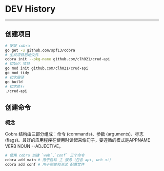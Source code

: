 # DEV History
----
## 创建项目
```bash
# 安装 cobra
go get -u github.com/spf13/cobra
# 生成项目初始文件
cobra init --pkg-name github.com/clh021/crud-api
# 初始化 项目
go mod init github.com/clh021/crud-api
go mod tidy
# 初次编译
go build
# 初次执行
./crud-api
```


## 创建命令
### 概念
Cobra 结构由三部分组成：命令 (commands)、参数 (arguments)、标志 (flags)。最好的应用程序在使用时读起来像句子，要遵循的模式是APPNAME VERB NOUN --ADJECTIVE。

```bash
# 使用 cobra 创建 `web`,`conf` 三个命令
cobra add main # 用于启动 主 服务（包含 api, web ui）
cobra add conf # 用于创建和测试 配置文件
```